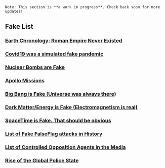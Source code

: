 <meta name="title" content="Everything you learned in Public School is a lie spiced with truth" />
<meta name="description" content="Everything you learned in Public School is a lie spiced with truth" />

```
Note: This section is **a work in progress**. Check back soon for more updates!
```

## Fake List

### [Earth Chronology: Roman Empire Never Existed ](/chronology)

### [Covid19 was a simulated fake pandemic](/conspiracy/covid19ovid19)

### [Nuclear Bombs are Fake](/conspiracy/nukes/nukes)

### [Apollo Missions](/conspiracy/apolloapollo)

### [Big Bang is Fake (Universe was always there)](/cosmology/astronomy)

### [Dark Matter/Energy is Fake (Electromagnetism is real)](/cosmology/astronomy)

### [SpaceTime is Fake. That should be obvious](/cosmology/astronomy)

### [List of Fake FalseFlag attacks in History](/conspiracy/falseflagseflag)

### [List of Controlled Opposition Agents in the Media](/conspiracy/controlled_oppositionsition)

### [Rise of the Global Police State](https://articles.mercola.com/sites/articles/archive/2023/10/17/rise-of-the-global-police-state.aspx)